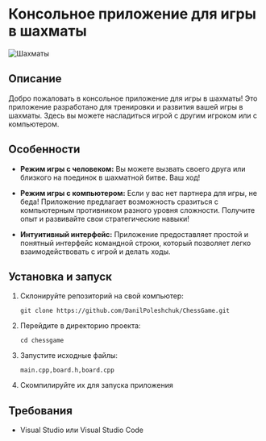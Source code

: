Консольное приложение для игры в шахматы
===============================

![Шахматы](https://sportishka.com/uploads/posts/2022-11/1667434484_12-sportishka-com-p-chasi-v-shakhmatakh-krasivo-13.jpg)

Описание
------------
Добро пожаловать в консольное приложение для игры в шахматы! Это приложение разработано для тренировки и развития вашей игры в шахматы. Здесь вы можете насладиться игрой с другим игроком или с компьютером.

Особенности
------------
- **Режим игры с человеком:** Вы можете вызвать своего друга или близкого на поединок в шахматной битве. Ваш ход!

- **Режим игры с компьютером:** Если у вас нет партнера для игры, не беда! Приложение предлагает возможность сразиться с компьютерным противником разного уровня сложности. Получите опыт и развивайте свои стратегические навыки!

- **Интуитивный интерфейс:** Приложение предоставляет простой и понятный интерфейс командной строки, который позволяет легко взаимодействовать с игрой и делать ходы.
  
Установка и запуск
-------------------
1. Склонируйте репозиторий на свой компьютер:
   ```
   git clone https://github.com/DanilPoleshchuk/ChessGame.git
   ```

2. Перейдите в директорию проекта:
   ```
   cd chessgame
   ```

3. Запустите исходные файлы:
   ```
   main.cpp,board.h,board.cpp
   ```
4. Скомпилируйте их для запуска приложения
   
Требования
-----------
- Visual Studio  или Visual Studio Code

